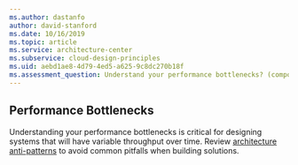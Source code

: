 ```yaml
---
ms.author: dastanfo
author: david-stanford
ms.date: 10/16/2019
ms.topic: article
ms.service: architecture-center
ms.subservice: cloud-design-principles
ms.uid: aebd1ae8-4d79-4ed5-a625-9c8dc270b18f
ms.assessment_question: Understand your performance bottlenecks? (components or goals)
---
```


## Performance Bottlenecks

Understanding your performance bottlenecks is critical for designing systems that will have variable throughput over time. Review [architecture anti-patterns](/azure/architecture/antipatterns/) to avoid common pitfalls when building solutions.
